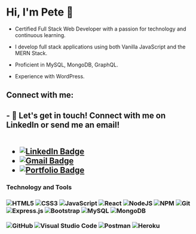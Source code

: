 <h1>Hi, I'm Pete 👋</h1>

- Certified Full Stack Web Developer with a passion for technology and continuous learning.

- I develop full stack applications using both Vanilla JavaScript and the MERN Stack.

- Proficient in MySQL, MongoDB, GraphQL.

- Experience with WordPress.



<div id="badges">
  <h2>Connect with me:<h2/>
    - 🤝 Let's get in touch! Connect with me on LinkedIn or send me an email!
    <br/>
    <br/>
    <ul>
      <li>
        <a href="https://www.linkedin.com/in/petechicchetti" target="_blank" rel="noopener noreferrer">
        <img src="https://img.shields.io/badge/LinkedIn | PeteChicchetti-blue?social&logo=linkedin&logoColor=white" alt="LinkedIn Badge"/></a>
      <li>
        <a href="mailto:petechicchetti@gmail.com">
        <img src="https://img.shields.io/badge/Gmail | petechicchetti@gmail.com-red?social&logo=gmail&logoColor=white" alt="Gmail Badge"/></a>
      <li>
        <a href="http://www.petechicchetti.com" target="_blank" rel="noopener noreferrer">
        <img src="https://img.shields.io/badge/Portfolio | www.petechicchetti.com-grey?social&logo=GoogleChrome&logoColor=white" alt="Portfolio Badge"/></a>
     <ul/>
</div>


<!--
<img src=https://github-readme-stats-petechicchetti.vercel.app/api?username=PeteChicchetti&show_icons=true&theme=transparent />
<br/>
-->
<h3>Technology and Tools<h3/>

  ![HTML5](https://img.shields.io/badge/html5-%23E34F26.svg?style=for-the-badge&logo=html5&logoColor=white)
  ![CSS3](https://img.shields.io/badge/css3-%231572B6.svg?style=for-the-badge&logo=css3&logoColor=white)
  ![JavaScript](https://img.shields.io/badge/javascript-%23323330.svg?style=for-the-badge&logo=javascript&logoColor=%23F7DF1E)
  ![React](https://img.shields.io/badge/react-%2320232a.svg?style=for-the-badge&logo=react&logoColor=%2361DAFB)
  ![NodeJS](https://img.shields.io/badge/node.js-6DA55F?style=for-the-badge&logo=node.js&logoColor=white)
  ![NPM](https://img.shields.io/badge/NPM-%23000000.svg?style=for-the-badge&logo=npm&logoColor=white)
  ![Git](https://img.shields.io/badge/git-%23F05033.svg?style=for-the-badge&logo=git&logoColor=white)
  ![Express.js](https://img.shields.io/badge/express.js-%23404d59.svg?style=for-the-badge&logo=express&logoColor=%2361DAFB)
  ![Bootstrap](https://img.shields.io/badge/bootstrap-%23563D7C.svg?style=for-the-badge&logo=bootstrap&logoColor=white)
  ![MySQL](https://img.shields.io/badge/mysql-%2300f.svg?style=for-the-badge&logo=mysql&logoColor=white)
  ![MongoDB](https://img.shields.io/badge/MongoDB-%234ea94b.svg?style=for-the-badge&logo=mongodb&logoColor=white)
<br/>
<br/>
  ![GitHub](https://img.shields.io/badge/github-%23121011.svg?style=for-the-badge&logo=github&logoColor=white)
  ![Visual Studio Code](https://img.shields.io/badge/Visual%20Studio%20Code-0078d7.svg?style=for-the-badge&logo=visual-studio-code&logoColor=white)
  ![Postman](https://img.shields.io/badge/Postman-FF6C37?style=for-the-badge&logo=postman&logoColor=white)
  ![Heroku](https://img.shields.io/badge/heroku-%23430098.svg?style=for-the-badge&logo=heroku&logoColor=white)
  
<!--
**PeteChicchetti/PeteChicchetti** is a ✨ _special_ ✨ repository because its `README.md` (this file) appears on your GitHub profile.

Here are some ideas to get you started:

- 🔭 I’m currently working on ...
- 🌱 I’m currently learning ...
- 👯 I’m looking to collaborate on ...
- 🤔 I’m looking for help with ...
- 💬 Ask me about ...
- 📫 How to reach me: ...
- 😄 Pronouns: ...
- ⚡ Fun fact: ...
-->
